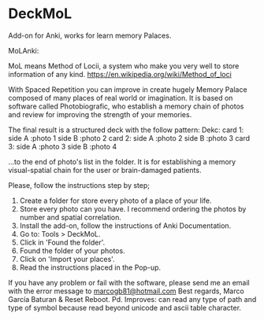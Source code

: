 # DeckMoL
Add-on for Anki, works for learn memory Palaces.

MoLAnki:

MoL means Method of Locii, a system who make you very well to store information of any kind.
https://en.wikipedia.org/wiki/Method_of_loci

With Spaced Repetition you can improve in create hugely Memory Palace composed of many places of real world or imagination.
It is based on software called Photobiografic, who establish a memory chain of photos and review for improving the strength
of your memories.

The final result is a structured deck with the follow pattern:
Dekc: 
 card 1: 
side A :photo 1 
side B :photo 2 
card 2: 
side A :photo 2 
side B :photo 3 
card 3: 
side A :photo 3
side B :photo 4 

...to the end of photo's list in the folder. It is for establishing a memory visual-spatial chain for the user or brain-damaged patients.

 Please, follow the instructions step by step;
1. Create a folder for store every photo of a place of your life.
2. Store every photo can you have. I recommend ordering the photos by number and spatial correlation.
3. Install the add-on, follow the instructions of Anki Documentation.
4. Go to: Tools > DeckMoL.
5. Click in 'Found the folder'.
6. Found the folder of your photos.
7. Click on 'Import your places'.
8. Read the instructions placed in the Pop-up.

If you have any problem or fail with the software, please send me an email with the error message to marcogb81@hotmail.com
Best regards,
Marco García Baturan & Reset Reboot.
Pd. Improves: can read any type of path and type of symbol because read beyond unicode and ascii table character.
